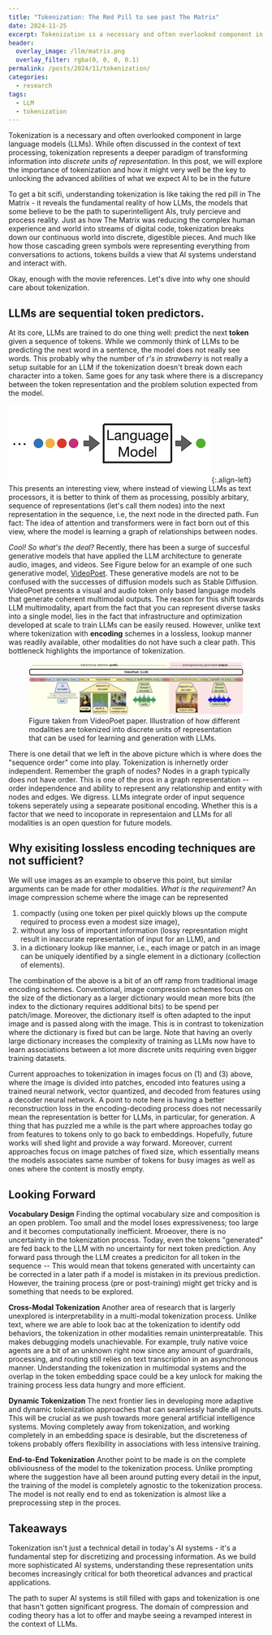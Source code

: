 ```yaml
---
title: "Tokenization: The Red Pill to see past The Matrix"
date: 2024-11-25
excerpt: Tokenization is a necessary and often overlooked component in large language models. In this post, we explore the importance of tokenization and how it might very well be the key to unlocking the advanced abilities of what we expect AI to be in the future.
header:
  overlay_image: /llm/matrix.png
  overlay_filter: rgba(0, 0, 0, 0.1)
permalink: /posts/2024/11/tokenization/
categories:
  - research
tags:
  - LLM
  - tokenization
---
```


Tokenization is a necessary and often overlooked component in large language models (LLMs). While often discussed in the context of text processing, tokenization represents a deeper paradigm of transforming information into _discrete units of representation_. In this post, we will explore the importance of tokenization and how it might very well be the key to unlocking the advanced abilities of what we expect AI to be in the future

To get a bit scifi, understanding tokenization is like taking the red pill in The Matrix - it reveals the fundamental reality of how LLMs, the models that some believe to be the path to superintelligent AIs, truly percieve and process reality. Just as how The Matrix was reducing the complex human experience and world into streams of digital code, tokenization breaks down our continuous world into discrete, digestible pieces. And much like how those cascading green symbols were representing everything from conversations to actions, tokens builds a view that AI systems understand and interact with.

Okay, enough with the movie references. Let's dive into why one should care about tokenization.

## LLMs are sequential token predictors.

At its core, LLMs are trained to do one thing well: predict the next **token** given a sequence of tokens. While we commonly think of LLMs to be predicting the next word in a sentence, the model does not really see words. This probably why the number of _r's in strawberry_ is not really a setup suitable for an LLM if the tokenization doesn't break down each character into a token. Same goes for any task where there is a discrepancy between the token representation and the problem solution expected from the model.

![Toeknization](/images/llm/tokenization.png){:.align-left} This presents an interesting view, where instead of viewing LLMs as text processors, it is better to think of them as processing, possibly arbitary, sequence of representations (let's call them nodes) into the next representation in the sequence, i.e, the next node in the directed path. Fun fact: The idea of attention and transformers were in fact born out of this view, where the model is learning a graph of relationships between nodes.

_Cool! So what's the deal?_ Recently, there has been a surge of succesful generative models that have applied the LLM architecture to generate audio, images, and videos. See Figure below for an example of one such generative model, [VideoPoet](https://sites.research.google/videopoet/). These generative models are not to be confused with the successes of diffusion models such as Stable Diffusion. VideoPoet presents a visual and audio token only based language models that generate coherent multimodal outputs. The reason for this shift towards LLM multimodality, apart from the fact that you can represent diverse tasks into a single model, lies in the fact that infrastructure and optimization developed at scale to train LLMs can be easily reused. However, unlike text where tokenization with **encoding** schemes in a lossless, lookup manner was readily available, other modalities do not have such a clear path. This bottleneck highlights the importance of tokenization.

<figure>
	<a href="/images/llm/videopoet.png"><img src="/images/llm/videopoet.png" alt="https://sites.research.google/videopoet"/></a>
	<figcaption> Figure taken from VideoPoet paper. Illustration of how different modalities are tokenized into discrete units of representation that can be used for learning and generation with LLMs. </figcaption>
</figure>

There is one detail that we left in the above picture which is where does the "sequence order" come into play. Tokenization is inhernetly order independent. Remember the graph of nodes? Nodes in a graph typically does not have order. This is one of the pros in a graph representation -- order independence and ability to represent any relationship and entity with nodes and edges. We digress. LLMs integrate order of input sequence tokens seperately using a sepearate positional encoding. Whether this is a factor that we need to incoporate in representaion and LLMs for all modalities is an open question for future models.

## Why exisiting lossless encoding techniques are not sufficient?

We will use images as an example to observe this point, but similar arguments can be made for other modalities. _What is the requirement?_ An image compression scheme where the image can be represented

1. compactly (using one token per pixel quickly blows up the compute required to process even a modest size image),
2. without any loss of important information (lossy represntation might result in inaccurate representation of input for an LLM), and
3. in a dictionary lookup like manner, i.e., each image or patch in an image can be uniquely identified by a single element in a dictionary (collection of elements).

The combination of the above is a bit of an off ramp from traditional image encoding schemes. Conventional, image compression schemes focus on the size of the dictionary as a larger dictionary would mean more bits (the index to the dictionary requires additional bits) to be spend per patch/image. Moreover, the dictionary itself is often adapted to the input image and is passed along with the image. This is in contrast to tokenization where the dictionary is fixed but can be large. Note that having an overly large dictionary increases the complexity of training as LLMs now have to learn associations between a lot more discrete units requiring even bigger training datasets.

Current approaches to tokenization in images focus on (1) and (3) above, where the image is divided into patches, encoded into features using a trained neural network, vector quantized, and decoded from features using a decoder neural network. A point to note here is having a better reconstruction loss in the encoding-decoding process does not necessarily mean the representation is better for LLMs, in particular, for generation. A thing that has puzzled me a while is the part where approaches today go from features to tokens only to go back to embeddings. Hopefully, future works will shed light and provide a way forward. Moreover, current approaches focus on image patches of fixed size, which essentially means the models associates same number of tokens for busy images as well as ones where the content is mostly empty.

## Looking Forward

**Vocabulary Design**
Finding the optimal vocabulary size and composition is an open problem. Too small and the model loses expressiveness; too large and it becomes computationally inefficient. Mroeover, there is no uncertainty in the tokenization process. Today, even the tokens "generated" are fed back to the LLM with no uncertainty for next token prediction. Any forward pass through the LLM creates a prediciton for all token in the sequence -- This would mean that tokens generated with uncertainty can be corrected in a later path if a model is mistaken in its previous prediction. However, the training process (pre or post-training) might get tricky and is something that needs to be explored.

**Cross-Modal Tokenization**
Another area of research that is largerly unexplored is interpretability in a multi-modal tokenization process. Unlike text, where we are able to look bac at the tokenization to identify odd behaviors, the tokenization in other modalities remain uninterpreatable. This makes debugging models unachievable. For example, truly native voice agents are a bit of an unknown right now since any amount of guardrails, processing, and routing still relies on text transcription in an asynchronous manner. Understanding the tokenization in multimodal systems and the overlap in the token embedding space could be a key unlock for making the training process less data hungry and more efficient.

**Dynamic Tokenization**
The next frontier lies in developing more adaptive and dynamic tokenization approaches that can seamlessly handle all inputs. This will be crucial as we push towards more general artificial intelligence systems. Moving completely away from tokenization, and working completely in an embedding space is desirable, but the discreteness of tokens probably offers flexibility in associations with less intensive training.

**End-to-End Tokenization**
Another point to be made is on the complete obliviousness of the model to the tokenization process. Unlike prompting where the suggestion have all been around putting every detail in the input, the training of the model is completely agnostic to the tokenization process. The model is not really end to end as tokenization is almost like a preprocessing step in the proces.

## Takeaways

Tokenization isn't just a technical detail in today's AI systems - it's a fundamental step for discretizing and processing information. As we build more sophisticated AI systems, understanding these representation units becomes increasingly critical for both theoretical advances and practical applications.

The path to super AI systems is still filled with gaps and tokenization is one that hasn't gotten significant progress. The domain of compression and coding theory has a lot to offer and maybe seeing a revamped interest in the context of LLMs.
